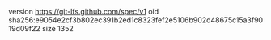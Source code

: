 version https://git-lfs.github.com/spec/v1
oid sha256:e9054e2cf3b802ec391b2ed1c8323fef2e5106b902d48675c15a3f9019d09f22
size 1352
